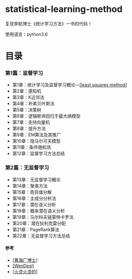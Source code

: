 # statistical-learning-method
复现李航博士《统计学习方法》一书的代码！

使用语言：python3.6

# 目录

### 第1篇：监督学习
- 第1章：统计学习及监督学习概论—[[least squares method]](https://github.com/QiujieDong/statistical-learning-method/blob/master/Chapter1_least_squares_method.ipynb)
- 第2章：感知机
- 第3章：K近邻法
- 第4章：朴素贝叶斯法
- 第5章：决策树
- 第6章：逻辑斯谛回归于最大熵模型
- 第7章：支持向量机
- 第8章：提升方法
- 第9章：EM算法及其推广
- 第10章：隐马尔可夫模型
- 第11章：条件随机场
- 第12章：监督学习方法总结

### 第2篇：无监督学习
- 第13章：无监督学习概论
- 第14章：聚类方法
- 第15章：奇异值分解
- 第16章：主成分分析法
- 第17章：潜在语义分析
- 第18章：概率潜在语义分析
- 第19章：马尔科夫链蒙特卡罗法
- 第20章：潜在狄利克雷分配
- 第21章：PageRank算法
- 第22章：无监督学习方法总结


#### 参考
- [[黄海广博士]](https://github.com/fengdu78/lihang-code)
- [[WenDesi]](https://github.com/WenDesi/lihang_book_algorithm)
- [[火烫火烫的]](https://blog.csdn.net/tudaodiaozhale)
